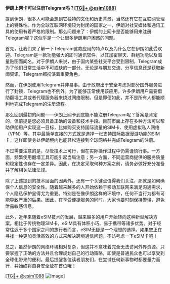 **伊朗上网卡可以注册Telegram吗？[[TG💪+ @esim1088](https://t.me/s/esim1088)]**

提到伊朗，很多人可能会想到它独特的文化和历史背景，当然还有它在互联网管理上的特殊性。作为全球互联网环境较为封闭的国家之一，伊朗对社交媒体和通讯工具的使用有着严格的限制。那么问题来了：伊朗的上网卡是否能够用来注册Telegram呢？这似乎是一个让很多伊朗用户困惑的问题。

首先，让我们来了解一下Telegram这款应用的特点以及为什么它在伊朗如此受欢迎。Telegram是一款功能强大的即时通讯软件，以其加密聊天、群组功能以及海量贴图而闻名。对于伊朗人来说，由于国内某些社交平台受到限制，Telegram成为了他们日常生活中不可或缺的一部分。无论是与朋友交流、分享信息还是获取新闻资讯，Telegram都扮演着重要角色。

然而，在伊朗使用Telegram并非易事。由于政府出于安全考虑对部分国外服务进行了封锁，Telegram也不例外。为了能够正常使用该应用，许多伊朗用户需要借助翻墙工具或者代理服务器来绕过网络限制。但是即便如此，并不是所有人都能顺利地完成Telegram的注册流程。

那么回到最初的问题——伊朗上网卡到底能不能注册Telegram呢？答案是肯定的，但前提是您必须具备正确的设备和技术手段。目前市面上存在多种方法可以帮助伊朗用户实现这一目标，比如购买支持国际流量的SIM卡、使用虚拟私人网络（VPN）等。其中最简单直接的方式就是选择一张支持国际数据漫游功能的SIM卡，这样即使身处伊朗境内也能轻松连接到全球网络并完成Telegram的注册。

不过需要注意的是，尽管技术上可行，但在实际操作过程中仍需谨慎行事。一方面，频繁使用翻墙工具可能引起当局注意；另一方面，不同运营商提供的服务质量和稳定性也存在一定差异。因此，在决定采取何种方案之前，请务必做好充分准备并了解相关法律法规。

除了上述提到的技术层面的因素外，还有一个关键点值得我们关注，那就是如何确保个人信息的安全性。随着越来越多的人开始依赖于移动互联网来满足沟通需求，个人隐私保护显得尤为重要。特别是在像伊朗这样的环境中，任何不当行为都有可能导致严重的后果。因此，在享受便捷服务的同时，大家也要时刻保持警惕，避免泄露敏感信息。

此外，近年来随着eSIM技术的发展，越来越多的用户开始转向这种新型解决方案。相比于传统物理SIM卡，eSIM具有体积小巧、易于携带等诸多优势。对于经常往返于多个国家之间的旅行者而言，eSIM无疑是一个理想的选择。如果您正在寻找一种更加灵活高效的方式来解决跨境通信问题，不妨考虑一下eSIM卡吧！

总之，虽然伊朗的网络环境相对复杂，但这并不意味着完全无法访问外界资源。只要掌握了正确的方法并且合理规划自己的行动策略，即使是普通民众也可以享受到全球化带来的便利。最后提醒各位读者朋友们，在尝试任何新事物时都要量力而行，并始终将自身安全放在首位哦！

[[TG💪+ @esim1088](https://t.me/s/esim1088) ![Image](https://i.postimg.cc/4NQfJmqS/Snipaste-2025-05-13-00-14-12.png)]